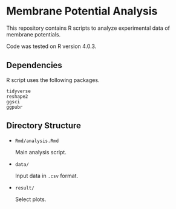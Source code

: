# Membrane Potential Analysis

This repository contains R scripts to analyze experimental data of membrane potentials.

Code was tested on R version 4.0.3.

## Dependencies

R script uses the following packages.

```
tidyverse
reshape2
ggsci
ggpubr
```

## Directory Structure

* `Rmd/analysis.Rmd`

    Main analysis script.

* `data/`

    Input data in `.csv` format.

*  `result/`

    Select plots.

